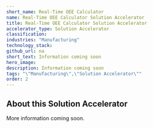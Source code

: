 ```yaml
---
short_name: Real-Time OEE Calculator
name: Real-Time OEE Calculator Solution Accelerator
title: Real-Time OEE Calculator Solution Accelerator
accelerator_type: Solution Accelerator
classification: 
industries: "Manufacturing"
technology_stack: 
github_url: na
short_text: Information coming soon
hero_image: 
description: Information coming soon
tags: "\"Manufacturing\",\"Solution Accelerator\""
order: 2
---
```

## About this Solution Accelerator

More information coming soon.

